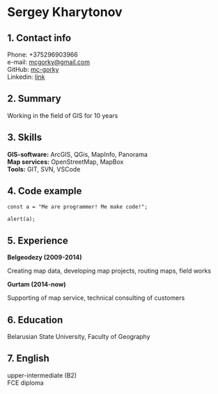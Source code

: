 # Sergey Kharytonov


## 1. Contact info
Phone: +375296903966  
e-mail: mcgorky@gmail.com  
GitHub: [mc-gorky](https://github.com/mc-gorky)  
Linkedin: [link](https://www.linkedin.com/in/sergey-kharytonov-03890414/)  

## 2. Summary

Working in the field of GIS for 10 years

## 3. Skills

**GIS-software:** ArcGIS, QGis, MapInfo, Panorama  
**Map services:** OpenStreetMap, MapBox  
**Tools:** GIT, SVN, VSCode  


## 4. Code example

```
const a = "Me are programmer! Me make code!";

alert(a);

```

## 5. Experience 

**Belgeodezy (2009-2014)**

Creating map data, developing map projects, routing maps, field works

**Gurtam  (2014-now)**

Supporting of map service, technical consulting of customers

## 6. Education

Belarusian State University, Faculty of Geography

## 7. English

upper-intermediate (B2)  
FCE diploma  